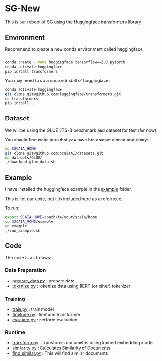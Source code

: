 # SG-New

This is our reboot of SG using the Huggingface transformers library 


## Environment

Recommend to create a new conda environment called huggingface


```bash

conda create --name huggingface tensorflow==2.0 pytorch
conda activate huggingface
pip install transformers
```


You may need to do a source install of huggingface:

```bash
conda activate huggingface
git clone git@github.com:huggingface/transformers.git
cd transformers
pip install . 
```

## Dataset

We will be using the  GLUE STS-B benchmark and dataset for test (for now).

You should first make sure that you have hte dataset cloned and ready:

```bash
cd $SCAIA_HOME
git clone git@github.com:ScaiaAI/datasets.git
cd datasets/GLUE/
./download_glue_data.sh
```

## Example

I have installed the huggingface example in the [example](./example) folder.

This is not our code, but it is included here as a refernece.

To run:

```bash
export SCAIA_HOME=/path/to/your/scaia/home
cd $SCAIA_HOME/example
cd example
./run_example.sh

```


## Code

The code is as follows:


### Data Preparation
 * [prepare_data.py](prepare_data.py) : prepare data
 * [tokenize.py](tokenize.py) : tokenize data using BERT (or other) tokenizer

### Training

 * [train.py](train.py)  : train model
 * [finetune.py](finetune.py) : finetune transformer
 * [evaluate.py](evaluate.py) : perform evaluation
 
### Runtime

 * [transform.py](transform.py) : Transforms documetns using trained embedding model
 * [similarity.py](similarity.py) : Calculates Similarity of Documents
 * [find_similar.py](find_similar.py) : This will find similar documents
